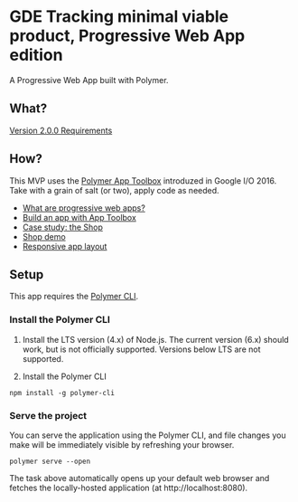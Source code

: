 # GDE Tracking minimal viable product, Progressive Web App edition

A Progressive Web App built with Polymer.

## What?

[Version 2.0.0 Requirements](https://docs.google.com/document/d/1bZIIR9yUOMI8dZzmPRyIGVPUO9Ov85Xq31FWbpRHnHQ/edit)

## How?

This MVP uses the [Polymer App Toolbox](https://www.polymer-project.org/1.0/toolbox/) introduzed in Google I/O 2016. Take with a grain of salt (or two), apply code as needed.

* [What are progressive web apps?](https://developers.google.com/web/progressive-web-apps?hl=en)
* [Build an app with App Toolbox](https://www.polymer-project.org/1.0/start/toolbox/set-up)
* [Case study: the Shop ](https://www.polymer-project.org/1.0/toolbox/case-study)
* [Shop demo](https://shop.polymer-project.org/)
* [Responsive app layout](https://www.polymer-project.org/1.0/toolbox/app-layout)

## Setup

This app requires the [Polymer CLI](https://www.polymer-project.org/1.0/start/toolbox/set-up).


### Install the Polymer CLI

1. Install the LTS version (4.x) of Node.js. The current version (6.x) should work, but is not officially supported. Versions below LTS are not supported.

1. Install the Polymer CLI

```
npm install -g polymer-cli
```


### Serve the project

You can serve the application using the Polymer CLI, and file changes you make will be immediately visible by refreshing your browser.

```
polymer serve --open
```

The task above automatically opens up your default web browser and fetches the locally-hosted application (at http://localhost:8080).